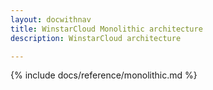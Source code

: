 ```yaml
---
layout: docwithnav
title: WinstarCloud Monolithic architecture
description: WinstarCloud architecture

---
```


{% include docs/reference/monolithic.md %}
